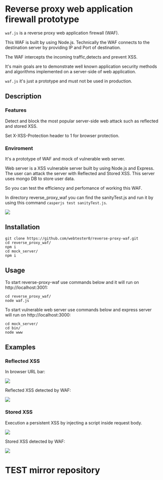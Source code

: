 # Reverse proxy web application firewall prototype

`waf.js` is a reverse proxy web application firewall (WAF).

This WAF is built by using Node.js. Technically the WAF connects to the destination server by providing IP and Port of destination.

The WAF intercepts the incoming traffic,detects and prevent XSS.

It's main goals are to demonstrate well known application security methods and algorithms implemented on a server-side of web application.

`waf.js` it's just a prototype and must not be used in production.

## Description

### Features 

Detect and block the most popular server-side web attack such as reflected and stored XSS.

Set X-XSS-Protection header to 1 for browser protection.

### Enviroment
It's a prototype of WAF and mock of vulnerable web server. 

Web server is a XSS vulnerable server built by using Node.js and Express.
The user can attack the server with Reflected and Stored XSS. This server uses mongo DB to store user data.

So you can test the efficiency and perfomance of working this WAF.

In directory reverse_proxy_waf you can find the sanityTest.js and run it by using this command 
`casperjs test sanityTest.js`.

![](https://i.paste.pics/48e4336fa23b73d91d8871ec217c84fc.png)

## Installation

```
git clone https://github.com/webtester0/reverse-proxy-waf.git
cd reverse_proxy_waf/
npm i
cd mock_server/
npm i
```

## Usage 

To start reverse-proxy-waf use commands below and it will run on http://localhost:3001:

```
cd reverse_proxy_waf/
node waf.js 
```

To start vulnerable web server use commands below and express server will run on http://localhost:3000:

```
cd mock_server/
cd bin/
node www
```

## Examples

### Reflected XSS

In browser URL bar:

![](https://i.paste.pics/0319a9f7d6acc030986c908fc0688834.png)

Reflected XSS detected by WAF:

![](https://i.paste.pics/fb88ee242e110f7b916c12d4483bcaff.png)

### Stored XSS

Execution a persistent XSS by injecting a script inside request body.

![](https://i.paste.pics/cb25882919e4f2f616a319653355dc06.png)

Stored XSS detected by WAF:

![](https://i.paste.pics/16c9b6512441ab885a53c585d44ee6de.png)


# TEST mirror repository
